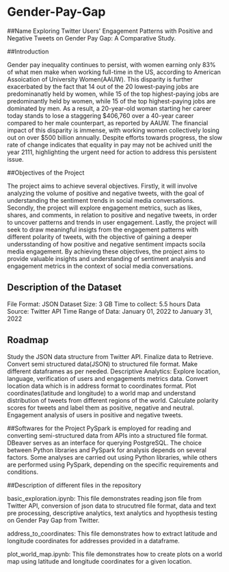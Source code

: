 # Gender-Pay-Gap

##Name
Exploring Twitter Users' Engagement Patterns with Positive and Negative Tweets on Gender Pay Gap: A Comparative Study.

##Introduction

Gender pay inequality continues to persist, with women earning only 83% of what men make when working full-time in the US, according to American Assoication of University Women(AAUW). This disparity is further exacerbated by the fact that 14 out of the 20 lowest-paying jobs are predominanatly held by women, while 15 of the top highest-paying jobs are predominantly held by women, while 15 of the top highest-paying jobs are dominated by men. As a result, a 20-year-old woman starting her career today stands to lose a staggering  $406,760 over a 40-year career compared to her male counterpart, as reported by AAUW. The financial impact of this disparity is immense, with working women collectively losing out on over $500 billion annually. Despite efforts towards progress, the slow rate of change indicates that equality in pay may not be achived unitl the year 2111, highlighting the urgent need for action to address this persistent issue.

##Objectives of the Project

The project aims to achieve several objectives. Firstly, it will involve analyzing the volume of positive and negative tweets, with the goal of understanding the sentiment trends in social media conversations. Secondly, the project will explore engagement metrics, such as likes, shares, and comments, in relation to positive and negative tweets, in order to uncover patterns and trends in user engagement. Lastly, the project will seek to draw meaningful insigts from the engagement patterns with different polarity of tweets, with the objective of gaining a deeper undersstanding of how positive and negative sentiment impacts socila media engagement. By achieving these objectives, the project aims to provide valuable insights and understanding of sentiment analysis and engagement metrics in the context of social media conversations.

## Description of the Dataset

File Format: JSON
Dataset Size: 3 GB
Time to collect: 5.5 hours
Data Source: Twitter API
Time Range of Data: January 01, 2022 to January 31, 2022


## Roadmap

Study the JSON data structure from Twitter API.
Finalize data to Retrieve.
Convert semi structured data(JSON) to structured file format.
Make different dataframes as per needed.
Descriptive Analytics: Explore location, language, verification of users and engagements metrics data.
Convert location data which is in address format to coordinates format.
Plot coordinates(latitude and longitude) to a world map and understand distribution of tweets from different regions of the world.
Calculate polarity scores for tweets and label them as positive, negative and neutral.
Engagement analysis of users in positive and negative tweets.

##Softwares for the Project
PySpark is employed for reading and converting semi-structured data from APIs into a structured file format. DBeaver serves as an interface for querying PostgreSQL. The choice between Python libraries and PySpark for analysis depends on several factors. Some analyses are carried out using Python libraries, while others are performed using PySpark, depending on the specific requirements and conditions.

##Description of different files in the repository

basic_exploration.ipynb: This file demonstrates reading json file from Twitter API, conversion of json data to strucutred file format, data and text pre processing, descriptive analytics, text analytics and hyopthesis testing on Gender Pay Gap from Twitter.

address_to_coordinates: This file demonstrates how to extract latitude and longitude coordinates for addresses provided in a dataframe.

plot_world_map.ipynb: This file demonstrates how to create plots on a world map using latitude and longitude coordinates for a given location.


